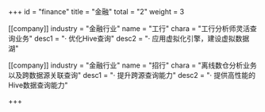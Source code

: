 +++
id = "finance"
title = "金融"
total = "2"
weight = 3

[[company]]
industry = "金融行业"
name = "工行"
chara = "工行分析师灵活查询业务"
desc1 = "· 优化Hive查询"
desc2 = "· 应用虚拟化引擎，建设虚拟数据湖"

[[company]]
industry = "金融行业"
name = "招行"
chara = "离线数仓分析业务以及跨数据源关联查询"
desc1 = "· 提升跨源查询能力"
desc2 = "· 提供高性能的Hive数据查询能力"

+++
